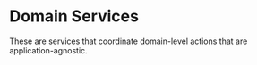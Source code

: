 # Domain Services

These are services that coordinate domain-level actions that are application-agnostic. 
